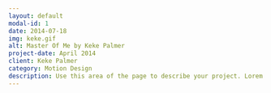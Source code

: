 ```yaml
---
layout: default
modal-id: 1
date: 2014-07-18
img: keke.gif
alt: Master Of Me by Keke Palmer
project-date: April 2014
client: Keke Palmer
category: Motion Design
description: Use this area of the page to describe your project. Lorem ipsum dolor sit amet, consectetur adipisicing elit. Mollitia neque assumenda ipsam nihil, molestias magnam, recusandae quos quis inventore quisquam velit asperiores, vitae? Reprehenderit soluta, eos quod consequuntur itaque. Nam.
---
```

